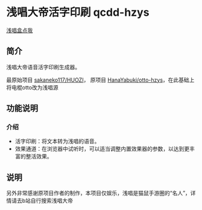 # 浅唱大帝活字印刷 qcdd-hzys
[浅唱盒点我](https://wbgx.pw/box/)

## 简介
浅唱大帝语音活字印刷生成器。

最原始项目 [sakaneko117/HUOZI](https://github.com/sakaneko117/HUOZI)，
原项目 [HanaYabuki/otto-hzys](https://github.com/HanaYabuki/otto-hzys)，在此基础上将电棍otto改为浅唱源

## 功能说明

### 介绍
+ 活字印刷：将文本转为浅唱的语音。
+ 效果通道：在浏览器中试听时，可以适当调整内置效果器的参数，以达到更丰富的整活效果。

## 说明

另外非常感谢原项目作者的制作，本项目仅娱乐，浅唱是猫鼠手游圈的“名人”，详情请去b站自行搜索浅唱大帝
